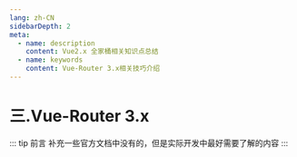 ```yaml
---
lang: zh-CN
sidebarDepth: 2
meta:
  - name: description
    content: Vue2.x 全家桶相关知识点总结
  - name: keywords
    content: Vue-Router 3.x相关技巧介绍
---
```


# 三.Vue-Router 3.x

::: tip 前言
补充一些官方文档中没有的，但是实际开发中最好需要了解的内容
:::
